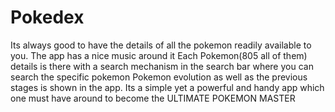 # Pokedex

Its always good to have the details of all the pokemon readily available to you.
The app has a nice music around it
Each Pokemon(805 all of them) details is there with a search mechanism in the search bar where you can search the specific 
pokemon
Pokemon evolution as well as the previous stages is shown in the app.
Its a simple yet a powerful and handy app which one must have around to become the ULTIMATE POKEMON MASTER

